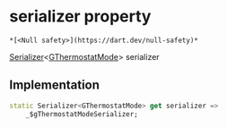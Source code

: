 


# serializer property




    *[<Null safety>](https://dart.dev/null-safety)*




[Serializer](https://pub.dev/documentation/built_value/8.1.4/serializer/Serializer-class.html)&lt;[GThermostatMode](../../third_party_yonomi_graphql_schema_schema.docs.schema.gql/GThermostatMode-class.md)> serializer
  







## Implementation

```dart
static Serializer<GThermostatMode> get serializer =>
    _$gThermostatModeSerializer;
```








